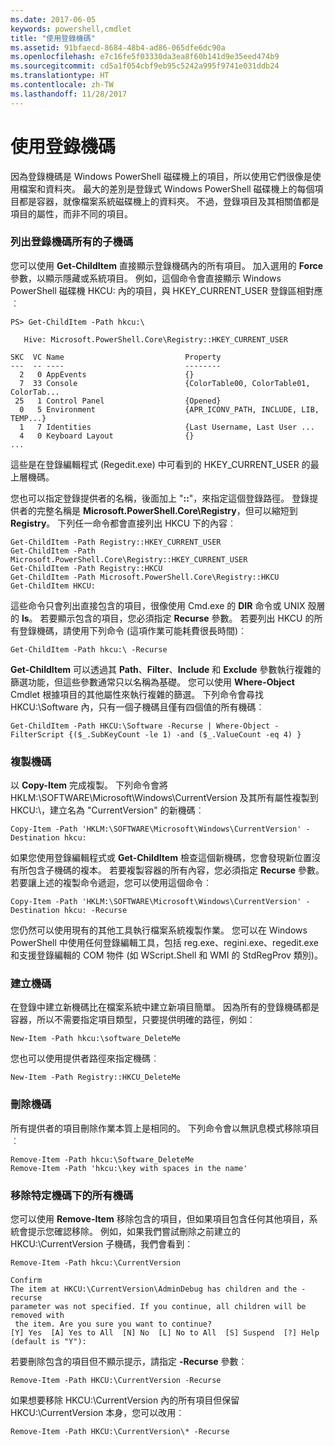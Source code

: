 ```yaml
---
ms.date: 2017-06-05
keywords: powershell,cmdlet
title: "使用登錄機碼"
ms.assetid: 91bfaecd-8684-48b4-ad86-065dfe6dc90a
ms.openlocfilehash: e7c16fe5f03330da3ea8f60b141d9e35eed474b9
ms.sourcegitcommit: cd5a1f054cbf9eb95c5242a995f9741e031ddb24
ms.translationtype: HT
ms.contentlocale: zh-TW
ms.lasthandoff: 11/28/2017
---
```

# <a name="working-with-registry-keys"></a>使用登錄機碼
因為登錄機碼是 Windows PowerShell 磁碟機上的項目，所以使用它們很像是使用檔案和資料夾。 最大的差別是登錄式 Windows PowerShell 磁碟機上的每個項目都是容器，就像檔案系統磁碟機上的資料夾。 不過，登錄項目及其相關值都是項目的屬性，而非不同的項目。

### <a name="listing-all-subkeys-of-a-registry-key"></a>列出登錄機碼所有的子機碼
您可以使用 **Get-ChildItem** 直接顯示登錄機碼內的所有項目。 加入選用的 **Force** 參數，以顯示隱藏或系統項目。 例如，這個命令會直接顯示 Windows PowerShell 磁碟機 HKCU: 內的項目，與 HKEY_CURRENT_USER 登錄區相對應︰

```
PS> Get-ChildItem -Path hkcu:\

   Hive: Microsoft.PowerShell.Core\Registry::HKEY_CURRENT_USER

SKC  VC Name                           Property
---  -- ----                           --------
  2   0 AppEvents                      {}
  7  33 Console                        {ColorTable00, ColorTable01, ColorTab...
 25   1 Control Panel                  {Opened}
  0   5 Environment                    {APR_ICONV_PATH, INCLUDE, LIB, TEMP...}
  1   7 Identities                     {Last Username, Last User ...
  4   0 Keyboard Layout                {}
...
```

這些是在登錄編輯程式 (Regedit.exe) 中可看到的 HKEY_CURRENT_USER 的最上層機碼。

您也可以指定登錄提供者的名稱，後面加上 "**::**"，來指定這個登錄路徑。 登錄提供者的完整名稱是 **Microsoft.PowerShell.Core\\Registry**，但可以縮短到 **Registry**。 下列任一命令都會直接列出 HKCU 下的內容︰

```
Get-ChildItem -Path Registry::HKEY_CURRENT_USER
Get-ChildItem -Path Microsoft.PowerShell.Core\Registry::HKEY_CURRENT_USER
Get-ChildItem -Path Registry::HKCU
Get-ChildItem -Path Microsoft.PowerShell.Core\Registry::HKCU
Get-ChildItem HKCU:
```

這些命令只會列出直接包含的項目，很像使用 Cmd.exe 的 **DIR** 命令或 UNIX 殼層的 **ls**。 若要顯示包含的項目，您必須指定 **Recurse** 參數。 若要列出 HKCU 的所有登錄機碼，請使用下列命令 (這項作業可能耗費很長時間)︰

```
Get-ChildItem -Path hkcu:\ -Recurse
```

**Get-ChildItem** 可以透過其 **Path**、**Filter**、**Include** 和 **Exclude** 參數執行複雜的篩選功能，但這些參數通常只以名稱為基礎。 您可以使用 **Where-Object** Cmdlet 根據項目的其他屬性來執行複雜的篩選。 下列命令會尋找 HKCU:\\Software 內，只有一個子機碼且僅有四個值的所有機碼︰

```
Get-ChildItem -Path HKCU:\Software -Recurse | Where-Object -FilterScript {($_.SubKeyCount -le 1) -and ($_.ValueCount -eq 4) }
```

### <a name="copying-keys"></a>複製機碼
以 **Copy-Item** 完成複製。 下列命令會將 HKLM:\\SOFTWARE\\Microsoft\\Windows\\CurrentVersion 及其所有屬性複製到 HKCU:\\，建立名為 "CurrentVersion" 的新機碼︰

```
Copy-Item -Path 'HKLM:\SOFTWARE\Microsoft\Windows\CurrentVersion' -Destination hkcu:
```

如果您使用登錄編輯程式或 **Get-ChildItem** 檢查這個新機碼，您會發現新位置沒有所包含子機碼的複本。 若要複製容器的所有內容，您必須指定 **Recurse** 參數。 若要讓上述的複製命令遞迴，您可以使用這個命令︰

```
Copy-Item -Path 'HKLM:\SOFTWARE\Microsoft\Windows\CurrentVersion' -Destination hkcu: -Recurse
```

您仍然可以使用現有的其他工具執行檔案系統複製作業。 您可以在 Windows PowerShell 中使用任何登錄編輯工具，包括 reg.exe、regini.exe、regedit.exe 和支援登錄編輯的 COM 物件 (如 WScript.Shell 和 WMI 的 StdRegProv 類別)。

### <a name="creating-keys"></a>建立機碼
在登錄中建立新機碼比在檔案系統中建立新項目簡單。 因為所有的登錄機碼都是容器，所以不需要指定項目類型，只要提供明確的路徑，例如︰

```
New-Item -Path hkcu:\software_DeleteMe
```

您也可以使用提供者路徑來指定機碼︰

```
New-Item -Path Registry::HKCU_DeleteMe
```

### <a name="deleting-keys"></a>刪除機碼
所有提供者的項目刪除作業本質上是相同的。 下列命令會以無訊息模式移除項目︰

```
Remove-Item -Path hkcu:\Software_DeleteMe
Remove-Item -Path 'hkcu:\key with spaces in the name'
```

### <a name="removing-all-keys-under-a-specific-key"></a>移除特定機碼下的所有機碼
您可以使用 **Remove-Item** 移除包含的項目，但如果項目包含任何其他項目，系統會提示您確認移除。 例如，如果我們嘗試刪除之前建立的 HKCU:\\CurrentVersion 子機碼，我們會看到︰

```
Remove-Item -Path hkcu:\CurrentVersion

Confirm
The item at HKCU:\CurrentVersion\AdminDebug has children and the -recurse
parameter was not specified. If you continue, all children will be removed with
 the item. Are you sure you want to continue?
[Y] Yes  [A] Yes to All  [N] No  [L] No to All  [S] Suspend  [?] Help
(default is "Y"):
```

若要刪除包含的項目但不顯示提示，請指定 **-Recurse** 參數︰

```
Remove-Item -Path HKCU:\CurrentVersion -Recurse
```

如果想要移除 HKCU:\\CurrentVersion 內的所有項目但保留 HKCU:\\CurrentVersion 本身，您可以改用︰

```
Remove-Item -Path HKCU:\CurrentVersion\* -Recurse
```

